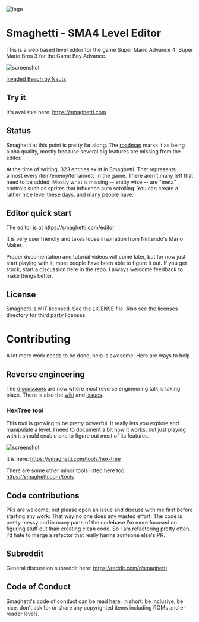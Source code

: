 ![logo](https://github.com/city41/smaghetti/blob/main/illustrations/logo_140.png?raw=true)

# Smaghetti - SMA4 Level Editor

This is a web based level editor for the game Super Mario Advance 4: Super Mario Bros 3 for the Game Boy Advance.

![screenshot](https://github.com/city41/smaghetti/blob/main/screenshotCropped.png?raw=true)

[Invaded Beach by Nauts](https://smaghetti.com/editor/HTCbl1q6/Invaded-Beach/)

## Try it

It's available here: https://smaghetti.com

## Status

Smaghetti at this point is pretty far along. The [roadmap](https://smaghetti.com/roadmap) marks it as being alpha quality, mostly because several big features are missing from the editor.

At the time of writing, 323 entities exist in Smaghetti. That represents almost every item/enemy/terrain/etc in the game. There aren't many left that need to be added. Mostly what is missing -- entity wise -- are "meta" controls such as sprites that influence auto scrolling. You can create a rather nice level these days, and [many people have](https://smaghetti.com/levels).

## Editor quick start

The editor is at https://smaghetti.com/editor

It is very user friendly and takes loose inspiration from Nintendo's Mario Maker.

Proper documentation and tutorial videos will come later, but for now just start playing with it, most people have been able to figure it out. If you get stuck, start a discussion here in the repo. I always welcome feedback to make things better.

## License

Smaghetti is MIT licensed. See the LICENSE file. Also see the licenses directory for third party licenses.

# Contributing

A lot more work needs to be done, help is awesome! Here are ways to help

## Reverse engineering

The [discussions](https://github.com/city41/smaghetti.com/discussions) are now where most reverse engineering talk is taking place. There is also the [wiki](https://github.com/city41/smaghetti/wiki) and [issues](https://github.com/city41/smaghetti/issues).

### HexTree tool

This tool is growing to be pretty powerful. It really lets you explore and manipulate a level. I need to document a bit how it works, but just playing with it should enable one to figure out most of its features.

![screenshot](https://github.com/city41/smaghetti/blob/main/hexTreeScreenshot.png?raw=true)

It is here: https://smaghetti.com/tools/hex-tree

There are some other minor tools listed here too: https://smaghetti.com/tools

## Code contributions

PRs are welcome, but please open an issue and discuss with me first before starting any work. That way no one does any wasted effort. The code is pretty messy and in many parts of the codebase I'm more focused on figuring stuff out than creating clean code. So I am refactoring pretty often. I'd hate to merge a refactor that really harms someone else's PR.

## Subreddit

General discussion subreddit here: https://reddit.com/r/smaghetti

## Code of Conduct

Smaghetti's code of conduct can be read [here](https://github.com/city41/smaghetti/blob/main/CODE_OF_CONDUCT.md). In short: be inclusive, be nice, don't ask for or share any copyrighted items including ROMs and e-reader levels.
